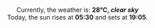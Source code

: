 <p  align="center"><br/>Currently, the weather is: <b> 28°C, <i>clear sky</i></b></br>Today, the sun rises at <b>05:30</b> and sets at <b>19:05</b>.</p>